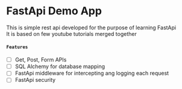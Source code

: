 # FastApi Demo App
This is simple rest api developed for the purpose of learning FastApi  
It is based on few youtube tutorials merged together

#### `Features`
* [ ] Get, Post, Form APIs
* [ ] SQL Alchemy for database mapping
* [ ] FastApi middleware for intercepting ang logging each request
* [ ] FastApi security
